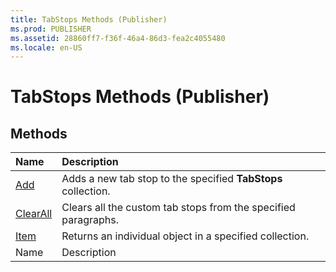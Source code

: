 ```yaml
---
title: TabStops Methods (Publisher)
ms.prod: PUBLISHER
ms.assetid: 28860ff7-f36f-46a4-86d3-fea2c4055480
ms.locale: en-US
---
```



# TabStops Methods (Publisher)

## Methods



|**Name**|**Description**|
|:-----|:-----|
| [Add](tabstops.add-method-publisher.md)|Adds a new tab stop to the specified  **TabStops** collection.|
| [ClearAll](tabstops.clearall-method-publisher.md)|Clears all the custom tab stops from the specified paragraphs.|
| [Item](tabstops.item-method-publisher.md)|Returns an individual object in a specified collection.|
|Name|Description|

